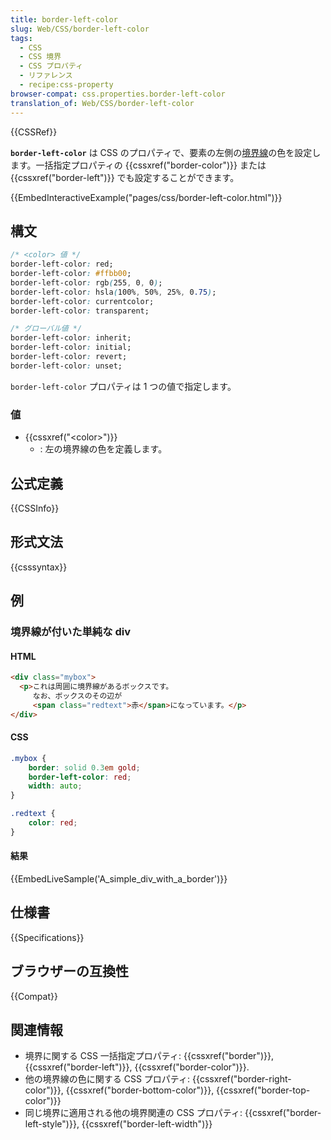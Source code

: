 ```yaml
---
title: border-left-color
slug: Web/CSS/border-left-color
tags:
  - CSS
  - CSS 境界
  - CSS プロパティ
  - リファレンス
  - recipe:css-property
browser-compat: css.properties.border-left-color
translation_of: Web/CSS/border-left-color
---
```

{{CSSRef}}

**`border-left-color`** は CSS のプロパティで、要素の左側の[境界線](/ja/docs/Web/CSS/border)の色を設定します。一括指定プロパティの {{cssxref("border-color")}} または {{cssxref("border-left")}} でも設定することができます。

{{EmbedInteractiveExample("pages/css/border-left-color.html")}}

## 構文

```css
/* <color> 値 */
border-left-color: red;
border-left-color: #ffbb00;
border-left-color: rgb(255, 0, 0);
border-left-color: hsla(100%, 50%, 25%, 0.75);
border-left-color: currentcolor;
border-left-color: transparent;

/* グローバル値 */
border-left-color: inherit;
border-left-color: initial;
border-left-color: revert;
border-left-color: unset;
```

`border-left-color` プロパティは 1 つの値で指定します。

### 値

- {{cssxref("&lt;color&gt;")}}
  - : 左の境界線の色を定義します。

## 公式定義

{{CSSInfo}}

## 形式文法

{{csssyntax}}

## 例

<h3 id="A_simple_div_with_a_border">境界線が付いた単純な div</h3>

#### HTML

```html
<div class="mybox">
  <p>これは周囲に境界線があるボックスです。
     なお、ボックスのその辺が
     <span class="redtext">赤</span>になっています。</p>
</div>
```

#### CSS

```css
.mybox {
    border: solid 0.3em gold;
    border-left-color: red;
    width: auto;
}

.redtext {
    color: red;
}
```

#### 結果

{{EmbedLiveSample('A_simple_div_with_a_border')}}

## 仕様書

{{Specifications}}

## ブラウザーの互換性

{{Compat}}

## 関連情報

 - 境界に関する CSS 一括指定プロパティ: {{cssxref("border")}}, {{cssxref("border-left")}}, {{cssxref("border-color")}}.
 - 他の境界線の色に関する CSS プロパティ: {{cssxref("border-right-color")}}, {{cssxref("border-bottom-color")}}, {{cssxref("border-top-color")}}
 - 同じ境界に適用される他の境界関連の CSS プロパティ: {{cssxref("border-left-style")}}, {{cssxref("border-left-width")}}
